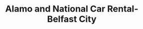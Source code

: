 ---
title: "Alamo and National Car Rental- Belfast City"
address: "Alamo and National Car Rental, Unit 1 90-92 Grosvenor Road, Belfast, Co. Antrim, BT12 5AX"
tel: "+44 (0)28 9032 5520"
county: "Antrim"
category: "Car Hire"
type: "Content"
lat: "54.59572982788086"
lng: "-5.936308860778809"
---